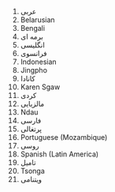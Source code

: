 1. عربی
2. Belarusian
3. Bengali
4. برمه ای
5. انگلیسی
6. فرانسوی
7. Indonesian
8. Jingpho
9. کانادا
10. Karen Sgaw
11. کردی
12. مالزیایی
13. Ndau
14. فارسی
15. پرتغالی
16. Portuguese (Mozambique)
17. روسی
18. Spanish (Latin America)
19. تاميل
20. Tsonga
21. ويتنامی